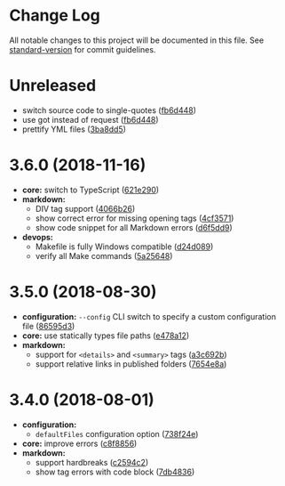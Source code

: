# Change Log

All notable changes to this project will be documented in this file. See [standard-version](https://github.com/conventional-changelog/standard-version) for commit guidelines.

# Unreleased

- switch source code to single-quotes ([fb6d448](https://github.com/Originate/text-runner/commit/fb6d44801720cf3d7ec03f837e838016c283cfe8))
- use got instead of request ([fb6d448](https://github.com/Originate/text-runner/commit/fb6d44801720cf3d7ec03f837e838016c283cfe8))
- prettify YML files ([3ba8dd5](https://github.com/Originate/text-runner/commit/3ba8dd5edd83e82efe8fc7e16296c3461be9aa3f))

# 3.6.0 (2018-11-16)

- **core:** switch to TypeScript ([621e290](https://github.com/Originate/text-runner/commits/master?after=621e29099e73fa7bbc818088e003b5d3ade5b916+34))
- **markdown:**
  - DIV tag support ([4066b26](https://github.com/Originate/text-runner/commit/4066b26c9cd1d5060dff3aad141ce6031d7ce5f6))
  - show correct error for missing opening tags ([4cf3571](https://github.com/Originate/text-runner/commit/4cf35712e66f38157bc76db6d5985d03fb6fcd04))
  - show code snippet for all Markdown errors ([d6f5dd9](https://github.com/Originate/text-runner/commit/d6f5dd9c74bf315bebaf7b86a3b0acbb7a133fef))
- **devops:**
  - Makefile is fully Windows compatible ([d24d089](https://github.com/Originate/text-runner/commit/d24d0898f72b58279e424e1ba2e418cd7b64cf79))
  - verify all Make commands ([5a25648](https://github.com/Originate/text-runner/commit/5a25648155ecddd515e94e0492e23cbdd60a2c81))

# 3.5.0 (2018-08-30)

- **configuration:** `--config` CLI switch to specify a custom configuration file ([86595d3](https://github.com/Originate/text-runner/commit/86595d36f93ad9383ff65ff4daa3faf58be8de1d))
- **core:** use statically types file paths ([e478a12](https://github.com/Originate/text-runner/commit/e478a129c0d913285edf1202cd015bb0aa14f1c0))
- **markdown:**
  - support for `<details>` and `<summary>` tags ([a3c692b](https://github.com/Originate/text-runner/commit/a3c692b5839bda17a543992a7eb322ef94b02c64))
  - support relative links in published folders ([7654e8a](https://github.com/Originate/text-runner/commit/7654e8aa5715d617092ec122a260048d869154c5))

# 3.4.0 (2018-08-01)

- **configuration:**
  - `defaultFiles` configuration option ([738f24e](https://github.com/Originate/text-runner/commit/738f24ef9709780b0bf52cbefa04dfb6c6077f36))
- **core:** improve errors ([c8f8856](https://github.com/Originate/text-runner/commit/c8f8856e2b75caf0e3709bc2425519d0df2b6408))
- **markdown:**
  - support hardbreaks ([c2594c2](https://github.com/Originate/text-runner/commit/c2594c278a68d1b84867d468e12101b937927c91))
  - show tag errors with code block ([7db4836](https://github.com/Originate/text-runner/commit/7db4836be28e81da331d1d515197000402a92eab))
